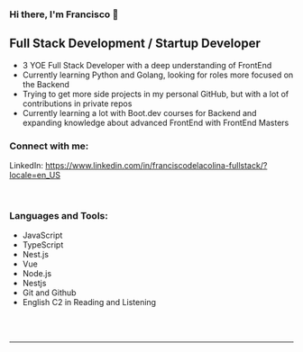 ### Hi there, I'm Francisco 👋 

## Full Stack Development / Startup Developer

- 3 YOE Full Stack Developer with a deep understanding of FrontEnd
- Currently learning Python and Golang, looking for roles more focused on the Backend
- Trying to get more side projects in my personal GitHub, but with a lot of contributions in private repos
- Currently learning a lot with Boot.dev courses for Backend and expanding knowledge about advanced FrontEnd with FrontEnd Masters

### Connect with me:

LinkedIn: https://www.linkedin.com/in/franciscodelacolina-fullstack/?locale=en_US

<br />

### Languages and Tools:

- JavaScript
- TypeScript
- Nest.js
- Vue
- Node.js
- Nestjs
- Git and Github
- English C2 in Reading and Listening

<br />
<br />

[linkedin]: https://www.linkedin.com/in/franciscodelacolina-fullstack/
---
